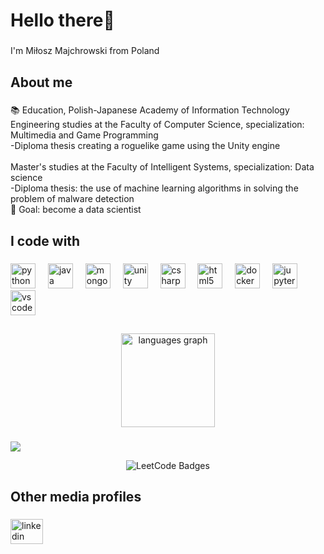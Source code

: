 <h1 align="left">Hello there👋</h1>

###

<p align="left">I'm Miłosz Majchrowski from Poland</p>

###

<h2 align="left">About me</h2>

###

<p align="left">📚 Education, Polish-Japanese Academy of Information Technology
  <br>Engineering studies at the Faculty of Computer Science, specialization: Multimedia and Game Programming
  <br>-Diploma thesis creating a roguelike game using the Unity engine
  <br>
  <br>Master's studies at the Faculty of Intelligent Systems, specialization: Data science
  <br>-Diploma thesis: the use of machine learning algorithms in solving the problem of malware detection
  <br>🎯 Goal: become a data scientist</p>

###

<h2 align="left">I code with</h2>

###

<div align="left">
  <img src="https://cdn.jsdelivr.net/gh/devicons/devicon/icons/python/python-original-wordmark.svg" height="40" alt="python logo"  />
  <img width="12" />
  <img src="https://cdn.jsdelivr.net/gh/devicons/devicon/icons/java/java-original-wordmark.svg" height="40" alt="java logo"  />
  <img width="12" />
  <img src="https://cdn.jsdelivr.net/gh/devicons/devicon/icons/mongodb/mongodb-plain-wordmark.svg" height="40" alt="mongodb logo"  />
  <img width="12" />
  <img src="https://cdn.jsdelivr.net/gh/devicons/devicon/icons/unity/unity-original-wordmark.svg" height="40" alt="unity logo"  />
  <img width="12" />
  <img src="https://cdn.jsdelivr.net/gh/devicons/devicon/icons/csharp/csharp-original.svg" height="40" alt="csharp logo"  />
  <img width="12" />
  <img src="https://cdn.jsdelivr.net/gh/devicons/devicon/icons/html5/html5-original.svg" height="40" alt="html5 logo"  />
  <img width="12" />
  <img src="https://cdn.jsdelivr.net/gh/devicons/devicon/icons/docker/docker-original-wordmark.svg" height="40" alt="docker logo"  />
  <img width="12" />
  <img src="https://cdn.jsdelivr.net/gh/devicons/devicon/icons/jupyter/jupyter-original-wordmark.svg" height="40" alt="jupyter logo"  />
  <img width="12" />
  <img src="https://cdn.jsdelivr.net/gh/devicons/devicon/icons/vscode/vscode-original-wordmark.svg" height="40" alt="vscode logo"  />
</div>


###

<h2 align="left"></h2>

###

<div align="center">
  <img src="https://github-readme-stats.vercel.app/api/top-langs?username=MMtren&locale=en&hide_title=false&layout=compact&card_width=320&langs_count=5&theme=dracula&hide_border=false&order=2" height="150" alt="languages graph"  />
</div>

###

 ![](https://leetcode-badge-sage.vercel.app/badge/MiloszM?theme=light)
 <div align="center">
  <img src="https://leetcode-badge-showcase.vercel.app/api?username=MiloszM&animated=true" alt="LeetCode Badges"/>
</div>
 


###

<h2 align="left">Other media profiles</h2>

###

<div align="left">
  <a href="https://www.linkedin.com/in/mi%C5%82osz-majchrowski-230a07259/" target="_blank">
    <img src="https://raw.githubusercontent.com/maurodesouza/profile-readme-generator/master/src/assets/icons/social/linkedin/default.svg" width="52" height="40" alt="linkedin logo"  />
  </a>
</div>

###
